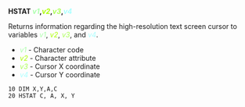 **HSTAT <span style="color:#AAFFAA;">*v1*</span>,<span style="color:#AAFF00;">*v2*</span>,<span style="color:#AAFF55;">*v3*</span>,<span style="color:#AAFFFF;">*v4*</span>**

Returns information regarding the high-resolution text screen cursor to variables <span style="color:#AAFFAA;">*v1*</span>, <span style="color:#AAFF00;">*v2*</span>, <span style="color:#AAFF55;">*v3*</span>, and <span style="color:#AAFFFF;">*v4*</span>.

- <span style="color:#AAFFAA;">*v1*</span> - Character code
- <span style="color:#AAFF00;">*v2*</span> - Character attribute
- <span style="color:#AAFF55;">*v3*</span> - Cursor X coordinate
- <span style="color:#AAFFFF;">*v4*</span> - Cursor Y coordinate

```ecb2
10 DIM X,Y,A,C
20 HSTAT C, A, X, Y
```
